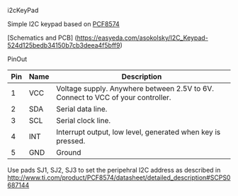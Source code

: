 i2cKeyPad

Simple I2C keypad based on [PCF8574](http://www.ti.com/product/PCF8574)

[Schematics and PCB] (https://easyeda.com/asokolsky/I2C_Keypad-524d125bedb34150b7cb3deea4f5bff9)

PinOut

| Pin | Name | Description |
| --- | -----| -----|
|1|VCC| Voltage supply.  Anywhere between 2.5V to 6V.  Connect to VCC of your controller.|	
|2|SDA| Serial data line.|
|3|SCL| Serial clock line.|
|4|INT| Interrupt output, low level, generated when key is pressed.|
|5|GND| Ground|

Use pads SJ1, SJ2, SJ3 to set the peripehral I2C address
as described in http://www.ti.com/product/PCF8574/datasheet/detailed_description#SCPS0687144
